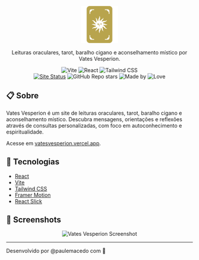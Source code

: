 <div align="center">
  <a href="https://vatesvesperion.vercel.app"><img src="public/cardgold.svg" alt="Vates Vesperion Icon" width="100" height="100" /></a>
  <p>Leituras oraculares, tarot, baralho cigano e aconselhamento místico por Vates Vesperion.</p>
  <div>
    <img src="https://img.shields.io/badge/vite-%23b8a44d.svg?style=for-the-badge&logo=vite&logoColor=1a1425" alt="Vite" />
    <img src="https://img.shields.io/badge/React-b8a44d?style=for-the-badge&logo=react&logoColor=1a1425" alt="React" />
    <img src="https://img.shields.io/badge/Tailwind_CSS-b8a44d?style=for-the-badge&logo=tailwind-css&logoColor=1a1425" alt="Tailwind CSS" />
  </div>
  <div>
    <a href="https://vatesvesperion.vercel.app"><img src="https://img.shields.io/website-up-down-b8a44d-red/https/vatesvesperion.vercel.app.svg" alt="Site Status" /></a>
    <img src="https://img.shields.io/github/stars/paulemacedo/vates-vesperion?style=flat&color=b8a44d" alt="GitHub Repo stars" />
    <img src="https://img.shields.io/badge/Made%20by-Paule-b8a44d.svg" alt="Made by" />
    <img src="https://img.shields.io/badge/Made%20with%20-❤️-b8a44d.svg" alt="Love" />
  </div>
</div>


## 📋 Sobre

Vates Vesperion é um site de leituras oraculares, tarot, baralho cigano e aconselhamento místico. Descubra mensagens, orientações e reflexões através de consultas personalizadas, com foco em autoconhecimento e espiritualidade.

Acesse em [vatesvesperion.vercel.app](https://vatesvesperion.vercel.app).

## 🚀 Tecnologias

- [React](https://reactjs.org/)
- [Vite](https://vitejs.dev/)
- [Tailwind CSS](https://tailwindcss.com/)
- [Framer Motion](https://www.framer.com/motion/)
- [React Slick](https://react-slick.neostack.com/)

## 📸 Screenshots

<p align="center">
  <img src="https://vatesvesperion.vercel.app/Meta.png" alt="Vates Vesperion Screenshot" />
</p>

---
Desenvolvido por @paulemacedo com 💜
